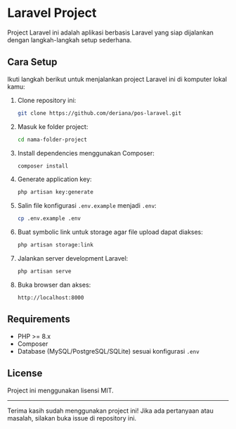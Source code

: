# Laravel Project

Project Laravel ini adalah aplikasi berbasis Laravel yang siap dijalankan dengan langkah-langkah setup sederhana.

## Cara Setup

Ikuti langkah berikut untuk menjalankan project Laravel ini di komputer lokal kamu:

1. Clone repository ini:
    ```bash
    git clone https://github.com/deriana/pos-laravel.git
    ```

2. Masuk ke folder project:
    ```bash
    cd nama-folder-project
    ```

3. Install dependencies menggunakan Composer:
    ```bash
    composer install
    ```

4. Generate application key:
    ```bash
    php artisan key:generate
    ```

5. Salin file konfigurasi `.env.example` menjadi `.env`:
    ```bash
    cp .env.example .env
    ```

6. Buat symbolic link untuk storage agar file upload dapat diakses:
    ```bash
    php artisan storage:link
    ```

7. Jalankan server development Laravel:
    ```bash
    php artisan serve
    ```

8. Buka browser dan akses:
    ```
    http://localhost:8000
    ```

## Requirements

- PHP >= 8.x
- Composer
- Database (MySQL/PostgreSQL/SQLite) sesuai konfigurasi `.env`

## License

Project ini menggunakan lisensi MIT.

---

Terima kasih sudah menggunakan project ini! Jika ada pertanyaan atau masalah, silakan buka issue di repository ini.
